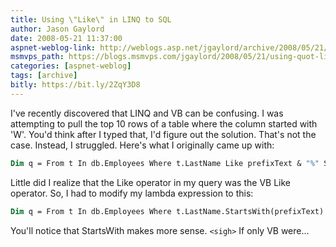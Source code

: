```yaml
---
title: Using \"Like\" in LINQ to SQL
author: Jason Gaylord
date: 2008-05-21 11:37:00
aspnet-weblog-link: http://weblogs.asp.net/jgaylord/archive/2008/05/21/using-quot-like-quot-in-linq-to-sql.aspx
msmvps_path: https://blogs.msmvps.com/jgaylord/2008/05/21/using-quot-like-quot-in-linq-to-sql/
categories: [aspnet-weblog]
tags: [archive]
bitly: https://bit.ly/2ZqY3D8
---
```


I've recently discovered that LINQ and VB can be confusing. I was attempting to pull the top 10 rows of a table where the column started with 'W'. You'd think after I typed that, I'd figure out the solution. That's not the case. Instead, I struggled. Here's what I originally came up with:

```vb
Dim q = From t In db.Employees Where t.LastName Like prefixText & "%" Select t.LastName Take count
```

Little did I realize that the Like operator in my query was the VB Like operator. So, I had to modify my lambda expression to this:

```vb
Dim q = From t In db.Employees Where t.LastName.StartsWith(prefixText) Select t.LastName Take count
```

You'll notice that StartsWith makes more sense. `<sigh>` If only VB were...